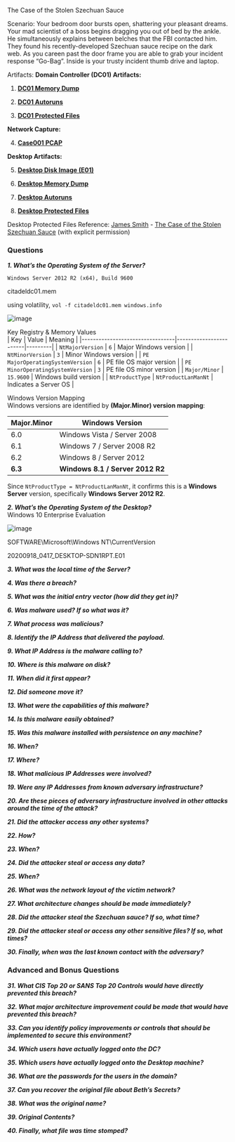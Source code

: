 The Case of the Stolen Szechuan Sauce

Scenario: Your bedroom door bursts open, shattering your pleasant dreams. Your mad scientist of a boss begins dragging you out of bed by the ankle. He simultaneously explains between belches that the FBI contacted him. They found his recently-developed Szechuan sauce recipe on the dark web. As you careen past the door frame you are able to grab your incident response “Go-Bag”. Inside is your trusty incident thumb drive and laptop.

Artifacts:
**Domain Controller (DC01) Artifacts:**

1. **[DC01 Memory Dump](https://dfirmadness.com/case001/DC01-memory.zip)**
   
3. **[DC01 Autoruns](https://dfirmadness.com/case001/DC01-autorunsc.zip)**
   
5. **[DC01 Protected Files](https://dfirmadness.com/case001/DC01-ProtectedFiles.zip)**

**Network Capture:**

4. **[Case001 PCAP](https://dfirmadness.com/case001/case001-pcap.zip)**

**Desktop Artifacts:**

5. **[Desktop Disk Image (E01)](https://dfirmadness.com/case001/DESKTOP-E01.zip)**

6. **[Desktop Memory Dump](https://dfirmadness.com/case001/DESKTOP-SDN1RPT-memory.zip)**
   
8. **[Desktop Autoruns](https://dfirmadness.com/case001/DESKTOP-SDN1RPT-autorunsc.zip)**
   
10. **[Desktop Protected Files](https://dfirmadness.com/case001/DESKTOP-SDN1RPT-Protected%20Files.zip)**


Desktop Protected Files
Reference: [James Smith](https://twitter.com/DFIRmadness) - [The Case of the Stolen Szechuan Sauce](https://dfirmadness.com/the-stolen-szechuan-sauce/) (with explicit permission)

### Questions 

***1. What’s the Operating System of the Server?***  

`Windows Server 2012 R2 (x64), Build 9600`

citadeldc01.mem

using volatility, `vol -f citadeldc01.mem windows.info`

![image](https://github.com/user-attachments/assets/4f53e4ce-f8a2-481f-853c-c98688a70b7f)

Key Registry & Memory Values  
| Key                             | Value                  | Meaning |
|---------------------------------|------------------------|---------|
| `NtMajorVersion`               | `6`                    | Major Windows version |
| `NtMinorVersion`               | `3`                    | Minor Windows version |
| `PE MajorOperatingSystemVersion` | `6`                  | PE file OS major version |
| `PE MinorOperatingSystemVersion` | `3`                  | PE file OS minor version |
| `Major/Minor`                   | `15.9600`              | Windows build version |
| `NtProductType`                 | `NtProductLanManNt`    | Indicates a Server OS |

Windows Version Mapping  
Windows versions are identified by **(Major.Minor) version mapping**:

| Major.Minor | Windows Version |
|------------|----------------|
| 6.0        | Windows Vista / Server 2008 |
| 6.1        | Windows 7 / Server 2008 R2 |
| 6.2        | Windows 8 / Server 2012 |
| **6.3**    | **Windows 8.1 / Server 2012 R2** |

Since `NtProductType = NtProductLanManNt`, it confirms this is a **Windows Server** version, specifically **Windows Server 2012 R2**.

***2. What’s the Operating System of the Desktop?***  
Windows 10 Enterprise Evaluation

![image](https://github.com/user-attachments/assets/a6a20e0d-3b92-4552-8ff3-2e884b1d3b7e)

SOFTWARE\Microsoft\Windows NT\CurrentVersion

20200918_0417_DESKTOP-SDN1RPT.E01

***3. What was the local time of the Server?***  

***4. Was there a breach?***  

***5. What was the initial entry vector (how did they get in)?***  

***6. Was malware used? If so what was it?***  

***7. What process was malicious?***  

***8. Identify the IP Address that delivered the payload.***  

***9. What IP Address is the malware calling to?***  

***10. Where is this malware on disk?***  

***11. When did it first appear?***  

***12. Did someone move it?***  

***13. What were the capabilities of this malware?***  

***14. Is this malware easily obtained?***  

***15. Was this malware installed with persistence on any machine?***  

***16. When?***  

***17. Where?***  

***18. What malicious IP Addresses were involved?***  

***19. Were any IP Addresses from known adversary infrastructure?***  

***20. Are these pieces of adversary infrastructure involved in other attacks around the time of the attack?***  

***21. Did the attacker access any other systems?***  

***22. How?***  

***23. When?***  

***24. Did the attacker steal or access any data?***  

***25. When?***  

***26. What was the network layout of the victim network?***  

***27. What architecture changes should be made immediately?***  

***28. Did the attacker steal the Szechuan sauce? If so, what time?***  

***29. Did the attacker steal or access any other sensitive files? If so, what times?***  

***30. Finally, when was the last known contact with the adversary?***  

### Advanced and Bonus Questions  

***31. What CIS Top 20 or SANS Top 20 Controls would have directly prevented this breach?***  

***32. What major architecture improvement could be made that would have prevented this breach?***  

***33. Can you identify policy improvements or controls that should be implemented to secure this environment?***  

***34. Which users have actually logged onto the DC?***  

***35. Which users have actually logged onto the Desktop machine?***  

***36. What are the passwords for the users in the domain?***  

***37. Can you recover the original file about Beth’s Secrets?***  

***38. What was the original name?***  

***39. Original Contents?***  

***40. Finally, what file was time stomped?***  
